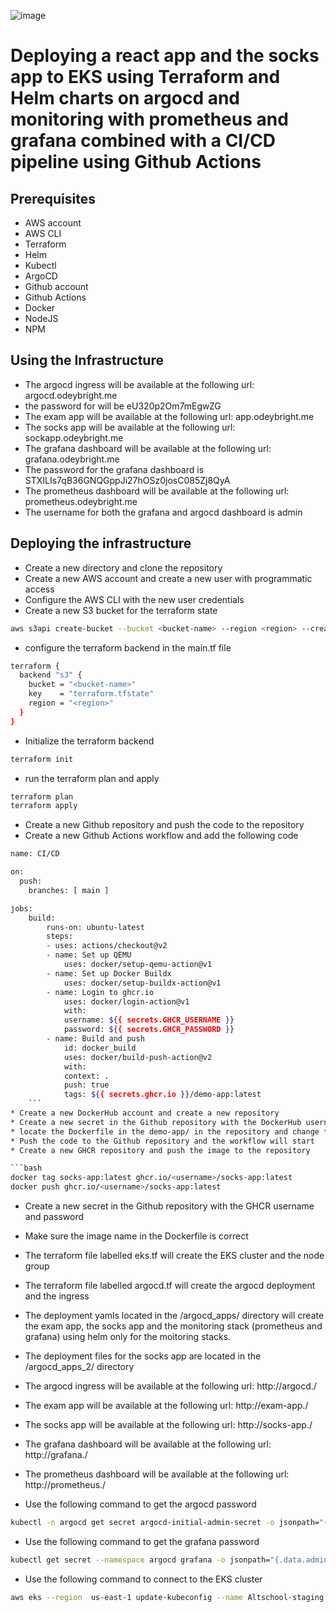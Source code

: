 ![image](https://user-images.githubusercontent.com/62260900/226180985-6f6358fb-2e67-4865-8bc1-4b9ad7ec6c2f.png)

# Deploying a react app and the socks app to EKS using Terraform and Helm charts on argocd and monitoring with prometheus and grafana combined with a CI/CD pipeline using Github Actions

## Prerequisites

* AWS account
* AWS CLI
* Terraform
* Helm
* Kubectl
* ArgoCD
* Github account
* Github Actions
* Docker
* NodeJS
* NPM

## Using the Infrastructure

* The argocd ingress will be available at the following url: argocd.odeybright.me
* the password for will be eU320p2Om7mEgwZG
* The exam app will be available at the following url: app.odeybright.me
* The socks app will be available at the following url: sockapp.odeybright.me
* The grafana dashboard will be available at the following url: grafana.odeybright.me
* The password for the grafana dashboard is STXILIs7qB36GNQGppJi27hOSz0josC085Zj8QyA
* The prometheus dashboard will be available at the following url: prometheus.odeybright.me
* The username for both the grafana and argocd dashboard is admin

## Deploying the infrastructure

* Create a new directory and clone the repository
* Create a new AWS account and create a new user with programmatic access
* Configure the AWS CLI with the new user credentials
* Create a new S3 bucket for the terraform state

```bash
aws s3api create-bucket --bucket <bucket-name> --region <region> --create-bucket-configuration LocationConstraint=<region>
```

* configure the terraform backend in the main.tf file

```bash
terraform {
  backend "s3" {
    bucket = "<bucket-name>"
    key    = "terraform.tfstate"
    region = "<region>"
  }
}
```

* Initialize the terraform backend

```bash
terraform init
```

* run the terraform plan and apply

```bash
terraform plan
terraform apply
```

* Create a new Github repository and push the code to the repository
* Create a new Github Actions workflow and add the following code

```bash
name: CI/CD

on:
  push:
    branches: [ main ]

jobs:
    build:
        runs-on: ubuntu-latest
        steps:
        - uses: actions/checkout@v2
        - name: Set up QEMU
            uses: docker/setup-qemu-action@v1
        - name: Set up Docker Buildx
            uses: docker/setup-buildx-action@v1
        - name: Login to ghcr.io
            uses: docker/login-action@v1
            with:
            username: ${{ secrets.GHCR_USERNAME }}
            password: ${{ secrets.GHCR_PASSWORD }}
        - name: Build and push
            id: docker_build
            uses: docker/build-push-action@v2
            with:
            context: .
            push: true
            tags: ${{ secrets.ghcr.io }}/demo-app:latest
    ``` 
* Create a new DockerHub account and create a new repository
* Create a new secret in the Github repository with the DockerHub username and password
* locate the Dockerfile in the demo-app/ in the repository and change the image name to the DockerHub repository name
* Push the code to the Github repository and the workflow will start
* Create a new GHCR repository and push the image to the repository

```bash
docker tag socks-app:latest ghcr.io/<username>/socks-app:latest
docker push ghcr.io/<username>/socks-app:latest
```

* Create a new secret in the Github repository with the GHCR username and password
* Make sure the image name in the Dockerfile is correct

* The terraform file labelled eks.tf will create the EKS cluster and the node group
* The terraform file labelled argocd.tf will create the argocd deployment and the ingress
* The deployment yamls located in the /argocd_apps/ directory will create the exam app, the socks app and the monitoring stack (prometheus and grafana) using helm only for the moitoring stacks.
* The deployment files for the socks app are located in the /argocd_apps_2/ directory
* The argocd ingress will be available at the following url: http://argocd.<domain-name>/
* The exam app will be available at the following url: http://exam-app.<domain-name>/
* The socks app will be available at the following url: http://socks-app.<domain-name>/
* The grafana dashboard will be available at the following url: http://grafana.<domain-name>/
* The prometheus dashboard will be available at the following url: http://prometheus.<domain-name>/

* Use the following command to get the argocd password

```bash
kubectl -n argocd get secret argocd-initial-admin-secret -o jsonpath="{.data.password}" | base64 -d
```

* Use the following command to get the grafana password

```bash
kubectl get secret --namespace argocd grafana -o jsonpath="{.data.admin-password}" | base64 --decode ; echo
```
* Use the following command to connect to the EKS cluster

```bash
aws eks --region  us-east-1 update-kubeconfig --name Altschool-staging
```




